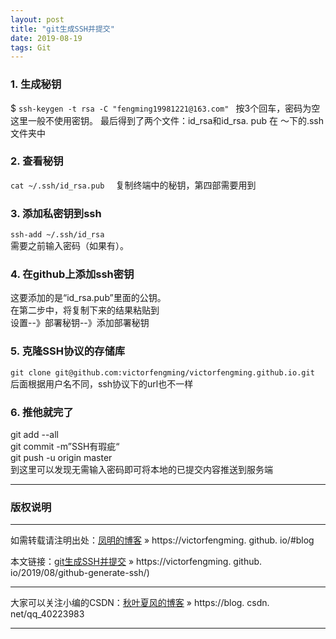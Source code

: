 ```yaml
---
layout: post
title: "git生成SSH并提交"
date: 2019-08-19 
tags: Git  
---
```


### 1. 生成秘钥 
$ `ssh-keygen -t rsa -C "fengming19981221@163.com" `
按3个回车，密码为空这里一般不使用密钥。 
最后得到了两个文件：id_rsa和id_rsa. pub 在 ～下的.ssh文件夹中 
 
### 2. 查看秘钥
`cat ~/.ssh/id_rsa.pub  ` 
复制终端中的秘钥，第四部需要用到

### 3. 添加私密钥到ssh  
`ssh-add ~/.ssh/id_rsa`   
需要之前输入密码（如果有）。
 
### 4. 在github上添加ssh密钥  
这要添加的是“id_rsa.pub”里面的公钥。    
在第二步中，将复制下来的结果粘贴到  
设置--》部署秘钥--》添加部署秘钥  

### 5. 克隆SSH协议的存储库   
`git clone git@github.com:victorfengming/victorfengming.github.io.git`
后面根据用户名不同，ssh协议下的url也不一样

### 6. 推他就完了   
git add --all   
git commit -m”SSH有瑕疵“  
git push -u origin master  
到这里可以发现无需输入密码即可将本地的已提交内容推送到服务端

***
### 版权说明

***
如需转载请注明出处：[凤明的博客](https://victorfengming.github.io/#blog) » https://victorfengming. github. io/#blog

本文链接：[git生成SSH并提交](https://victorfengming.github.io/2019/08/github-generate-ssh/) » https://victorfengming. github. io/2019/08/github-generate-ssh/)

***
大家可以关注小编的CSDN：[秋叶夏风的博客](https://blog.csdn.net/qq_40223983) » https://blog. csdn. net/qq_40223983

***